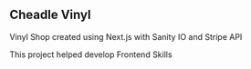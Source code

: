 
## Cheadle Vinyl

Vinyl Shop created using Next.js with Sanity IO and Stripe API

This project helped develop Frontend Skills